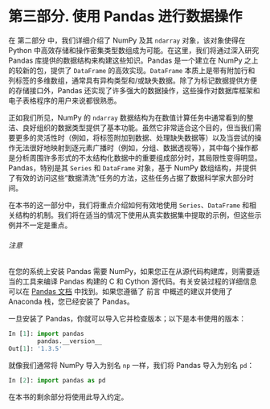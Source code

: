 # 第三部分. 使用 Pandas 进行数据操作

在 第二部分 中，我们详细介绍了 NumPy 及其 `ndarray` 对象，该对象使得在 Python 中高效存储和操作密集类型数组成为可能。在这里，我们将通过深入研究 Pandas 库提供的数据结构来构建这些知识。Pandas 是一个建立在 NumPy 之上的较新的包，提供了 `DataFrame` 的高效实现。`DataFrame` 本质上是带有附加行和列标签的多维数组，通常具有异构类型和/或缺失数据。除了为标记数据提供方便的存储接口外，Pandas 还实现了许多强大的数据操作，这些操作对数据库框架和电子表格程序的用户来说都很熟悉。

正如我们所见，NumPy 的 `ndarray` 数据结构为在数值计算任务中通常看到的整洁、良好组织的数据类型提供了基本功能。虽然它非常适合这个目的，但当我们需要更多的灵活性时（例如，将标签附加到数据、处理缺失数据等）以及当尝试的操作无法很好地映射到逐元素广播时（例如，分组、数据透视等），其中每个操作都是分析周围许多形式的不太结构化数据中的重要组成部分时，其局限性变得明显。Pandas，特别是其 `Series` 和 `DataFrame` 对象，基于 NumPy 数组结构，并提供了有效的访问这些“数据清洗”任务的方法，这些任务占据了数据科学家大部分时间。

在本书的这一部分中，我们将重点介绍如何有效地使用 `Series`、`DataFrame` 和相关结构的机制。我们将在适当的情况下使用从真实数据集中提取的示例，但这些示例并不一定是重点。

###### 注意

在您的系统上安装 Pandas 需要 NumPy，如果您正在从源代码构建库，则需要适当的工具来编译 Pandas 构建的 C 和 Cython 源代码。有关安装过程的详细信息可以在 [Pandas 文档](http://pandas.pydata.org) 中找到。如果您遵循了 前言 中概述的建议并使用了 Anaconda 栈，您已经安装了 Pandas。

一旦安装了 Pandas，你就可以导入它并检查版本；以下是本书使用的版本：

```py
In [1]: import pandas
        pandas.__version__
Out[1]: '1.3.5'
```

就像我们通常将 NumPy 导入为别名 `np` 一样，我们将 Pandas 导入为别名 `pd`：

```py
In [2]: import pandas as pd
```

在本书的剩余部分将使用此导入约定。
